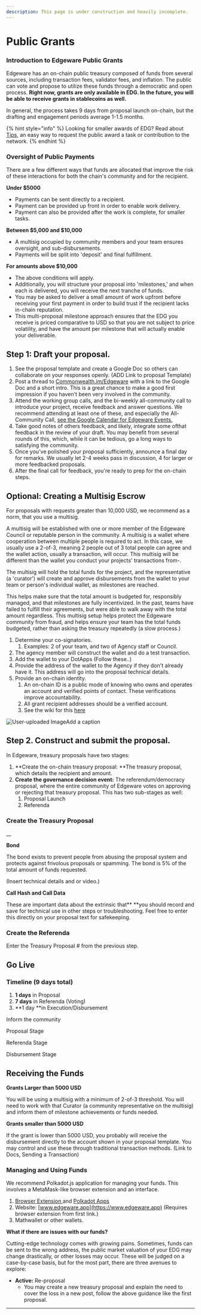 ```yaml
---
description: This page is under construction and heavily incomplete.
---
```


# Public Grants

### Introduction to Edgeware Public Grants <a href="introduction-to-edgeware-public-grants" id="introduction-to-edgeware-public-grants"></a>

Edgeware has an on-chain public treasury composed of funds from several sources, including transaction fees, validator fees, and inflation. The public can vote and propose to utilize these funds through a democratic and open process. **Right now, grants are only available in EDG. In the future, you will be able to receive grants in stablecoins as well.**

In general, the process takes 9 days from proposal launch on-chain, but the drafting and engagement periods average 1-1.5 months.

{% hint style="info" %}
Looking for smaller awards of EDG? Read about [Tips,](../edgeware-stack/economics/treasury/tipping-function.md) an easy way to request the public award a task or contribution to the network.
{% endhint %}

### Oversight of Public Payments <a href="oversight-of-public-payments" id="oversight-of-public-payments"></a>

There are a few different ways that funds are allocated that improve the risk of these interactions for both the chain's community and for the recipient.

**Under $5000**

* Payments can be sent directly to a recipient.
* Payment can be provided up front in order to enable work delivery.
* Payment can also be provided after the work is complete, for smaller tasks.



**Between $5,000 and $10,000**

* A multisig occupied by community members and your team ensures oversight, and sub-disbursements.
* Payments will be split into 'deposit' and final fulfillment.

**For amounts above $10,000**

* The above conditions will apply.
* Additionally, you will structure your proposal into 'milestones,' and when each is delivered, you will receive the next tranche of funds.
* You may be asked to deliver a small amount of work upfront before receiving your first payment in order to build trust if the recipient lacks in-chain reputation.
* This multi-proposal milestone approach ensures that the EDG you receive is priced comparative to USD so that you are not subject to price volatility, and have the amount per milestone that will actually enable your deliverable.



## Step 1: Draft your proposal. <a href="step-1-draft-your-proposal" id="step-1-draft-your-proposal"></a>

1. See the proposal template and create a Google Doc so others can collaborate on your responses openly. (ADD Link to proposal Template)
2. Post a thread to [Commonwealth.im/Edgeware](https://www.commonwealth.im/Edgeware) with a link to the Google Doc and a short intro. This is a great chance to make a good first impression if you haven't been very involved in the community.
3. Attend the working group calls, and the bi-weekly all-community call to introduce your project, receive feedback and answer questions. We recommend attending at least one of these, and especially the All-Community Call, [see the Google Calendar for Edgeware Events.](public-grants.md#introduction-to-edgeware-public-grants)
4. Take good notes of others feedback, and likely, integrate some ofthat feedback in the review of your draft. You may benefit from several rounds of this, which, while it can be tedious, go a long ways to satisfying the community.
5. Once you've polished your proposal sufficiently, announce a final day for remarks. We usually let 2-4 weeks pass in discussion, 4 for larger or more feedbacked proposals.
6. After the final call for feedback, you're ready to prep for the on-chain steps.

## Optional: Creating a Multisig Escrow <a href="optional-creating-a-multisig-escrow" id="optional-creating-a-multisig-escrow"></a>

For proposals with requests greater than 10,000 USD, we recommend as a norm, that you use a multisig.

A multisig will be established with one or more member of the Edgeware Council or reputable person in the community. A multisig is a wallet where cooperation between multiple people is required to act. In this case, we usually use a 2-of-3, meaning 2 people out of 3 total people can agree and the wallet action, usually a transaction, will occur. This multisig will be different than the wallet you conduct your projects' transactions from-.

The multisig will hold the total funds for the project, and the representative (a 'curator') will create and approve disbursements from the wallet to your team or person's individual wallet, as milestones are reached.

This helps make sure that the total amount is budgeted for, responsibly managed, and that milestones are fully incentivized. In the past, teams have failed to fulfill their agreements, but were able to walk away with the total amount regardless. This multisig setup helps protect the Edgeware community from fraud, and helps ensure your team has the total funds budgeted, rather than asking the treasury repeatedly (a slow process.)

1. Determine your co-signatories.
   1. Examples: 2 of your team, and two of Agency staff or Council.
2. The agency member will construct the wallet and do a test transaction.
3. Add the wallet to your DotApps (Follow these..)
4. Provide the address of the wallet to the Agency if they don't already have it. This address will go into the proposal technical details.
5. Provide an on-chain identity.
   1. An on-chain ID is a public mode of knowing who owns and operates an account and verified points of contact. These verifications improve accountability.
   2. All grant recipient addresses should be a verified account.
   3. See the wiki for this <A HREF = "https://main.edgeware.wiki/quickstart/create-an-edgeware-identity#adding-identities-using-polkadot-js">here</A>

![User-uploaded Image](https://static.slab.com/prod/uploads/9yelyblh/posts/images/Z-3EsqRWHtkoRFFkX28REK3y.png)Add a caption

## Step 2. Construct and submit the proposal. <a href="step-2-construct-and-submit-the-proposal" id="step-2-construct-and-submit-the-proposal"></a>

In Edgeware, treasury proposals have two stages:

1. **Create the on-chain treasury proposal: **The treasury proposal, which details the recipient and amount.
2. **Create the governance decision event:** The referendum/democracy proposal, where the entire community of Edgeware votes on approving or rejecting that treasury proposal. This has two sub-stages as well:
   1. Proposal Launch
   2. Referenda

### Create the Treasury Proposal <a href="create-the-treasury-proposal" id="create-the-treasury-proposal"></a>

__

**Bond**

The bond exists to prevent people from abusing the proposal system and protects against frivolous proposals or spamming. The bond is 5% of the total amount of funds requested.

(Insert technical details and or video.)

**Call Hash and Call Data**

These are important data about the extrinsic that** **you should record and save for technical use in other steps or troubleshooting. Feel free to enter this directly on your proposal text for safekeeping. 

### Create the Referenda <a href="create-the-referenda" id="create-the-referenda"></a>

Enter the Treasury Proposal # from the previous step.

## Go Live <a href="go-live" id="go-live"></a>

### Timeline (9 days total) <a href="timeline-9-days-total" id="timeline-9-days-total"></a>

1. **1 days** in Proposal
2. **7 days** in Referenda (Voting)
3. **1 day **in Execution/Disbursement

Inform the community

Proposal Stage

Referenda Stage

Disbursement Stage

## Receiving the Funds <a href="receiving-the-funds" id="receiving-the-funds"></a>

**Grants Larger than 5000 USD**

You will be using a multisig with a minimum of 2-of-3 threshold. You will need to work with that Curator (a community representative on the multisig) and inform them of milestone achievements or funds needed.

**Grants smaller than 5000 USD**

If the grant is lower than 5000 USD, you probably will receive the disbursement directly to the account shown in your proposal template. You may control and use these through traditional transaction methods. (Link to Docs, Sending a Transaction)

###  <a href="h-1" id="h-1"></a>

### Managing and Using Funds <a href="managing-and-using-funds" id="managing-and-using-funds"></a>

We recommend Polkadot.js application for managing your funds. This involves a MetaMask-like browser extension and an interface.

1. [Browser Extension ](https://polkadot.js.org/extension/)and [Polkadot Apps](https://polkadot.js.org/apps/#/explorer)
2. Website: [www.edgeware.app](https://www.edgeware.app) (Requires browser extension from first link.)
3. Mathwallet or other wallets. 

**What if there are issues with our funds?**

Cutting-edge technology comes with growing pains. Sometimes, funds can be sent to the wrong address, the public market valuation of your EDG may change drastically, or other losses may occur. These will be judged on a case-by-case basis, but for the most part, there are three avenues to explore:

* **Active:** Re-proposal
  * You may create a new treasury proposal and explain the need to cover the loss in a new post, follow the above guidance like the first proposal.

****
